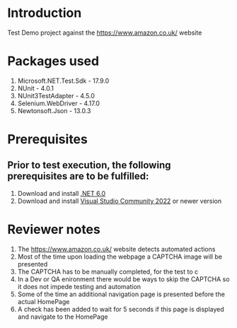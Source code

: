 # Introduction
Test Demo project against the https://www.amazon.co.uk/ website

# Packages used
1. Microsoft.NET.Test.Sdk - 17.9.0
2. NUnit                  - 4.0.1
3. NUnit3TestAdapter      - 4.5.0
4. Selenium.WebDriver     - 4.17.0
5. Newtonsoft.Json        - 13.0.3

# Prerequisites
## Prior to test execution, the following prerequisites are to be fulfilled:

1. Download and install [.NET 6.0](https://dotnet.microsoft.com/en-us/download/dotnet/6.0)
2. Download and install [Visual Studio Community 2022](https://visualstudio.microsoft.com/downloads/) or newer version

# Reviewer notes
1. The https://www.amazon.co.uk/ website detects automated actions
2. Most of the time upon loading the webpage a CAPTCHA image will be presented
3. The CAPTCHA has to be manually completed, for the test to c
4. In a Dev or QA enironment there would be ways to skip the CAPTCHA so it does not impede testing and automation
5. Some of the time an additional navigation page is presented before the actual HomePage
6. A check has been added to wait for 5 seconds if this page is displayed and navigate to the HomePage